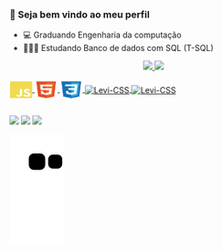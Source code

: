 ### 👋 Seja bem vindo ao meu perfil 

- 💻 Graduando Engenharia da computação 
- 👨🏽‍💻 Estudando Banco de dados com SQL (T-SQL)

<div align="center">
  <a href="https://github.com/carlos-levi">
  <img height="160em" src="https://github-readme-stats.vercel.app/api?username=carlos-levi&show_icons=true&theme=dark&include_all_commits=true&count_private=true"/>
  <img height="160em" src="https://github-readme-stats.vercel.app/api/top-langs/?username=carlos-levi&layout=compact&langs_count=7&theme=dark"/>
</div>

  </div>
<div style="display: inline_block"><br>
  <img align="center" alt="Levi-Js" height="30" width="40" src="https://raw.githubusercontent.com/devicons/devicon/master/icons/javascript/javascript-plain.svg">
  <img align="center" alt="Levi-HTML" height="30" width="40" src="https://raw.githubusercontent.com/devicons/devicon/master/icons/html5/html5-original.svg">
  <img align="center" alt="Levi-CSS" height="30" width="40" src="https://raw.githubusercontent.com/devicons/devicon/master/icons/css3/css3-original.svg">
  <img align="center" alt="Levi-CSS" height="30" width="40" src="https://cdn.jsdelivr.net/gh/devicons/devicon/icons/microsoftsqlserver/microsoftsqlserver-plain-wordmark.svg">
  <img align="center" alt="Levi-CSS" height="30" width="40" src="https://cdn.jsdelivr.net/gh/devicons/devicon/icons/c/c-original.svg">
</div>
  
##
 
<div> 
  	
<a href="https://discord.com/channels/@me/Carlos%20Levi%20-%20PE#8337" target="_blank"><img src="https://img.shields.io/badge/Discord-7289DA?style=for-the-badge&logo=discord&logoColor=white" target="_blank"></a> 
<a href = "mailto:contatocarlos.levi2001@gmail.com"><img src="https://img.shields.io/badge/-Gmail-%23333?style=for-the-badge&logo=gmail&logoColor=white" target="_blank"></a>
<a href="https://www.linkedin.com/in/carlos-levi-099761202" target="_blank"><img src="https://img.shields.io/badge/-LinkedIn-%230077B5?style=for-the-badge&logo=linkedin&logoColor=white" target="_blank"></a> 
 
![Snake animation](https://github.com/carlos-levi/carlos-levi/blob/output/github-contribution-grid-snake.svg)

</div>

